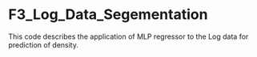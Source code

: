 # F3_Log_Data_Segementation
This code describes the application of MLP regressor to the Log data for prediction of density. 
